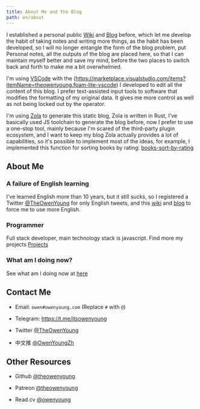 ```yaml
---
title: About Me and the Blog
path: en/about
---
```


I established a personal public [Wiki](https://wiki.owenyoung.com/) and [Blog](https://blog.owenyoung.com/) before, which let me develop the habit of taking notes and writing more things, as the habit has been developed, so I will no longer entangle the form of the blog problem, put Personal notes, all the outputs of the blog are placed here, so that I can maintain myself better and save my mind, before the two places to switch back and forth to make me a bit overwhelmed.

I'm using [VSCode](https://code.visualstudio.com/) with the (https://marketplace.visualstudio.com/items?itemName=theowenyoung.foam-lite-vscode) I developed to edit all the content of this blog. I prefer text-assisted input tools to software that modifies the formatting of my original data. It gives me more control as well as not being locked out by the operator.

I'm using [Zola](https://www.getzola.org/) to generate this static blog, Zola is written in Rust, I've basically used JS toolchain to generate the blog before, now I prefer to use a one-stop tool, mainly because I'm scared of the third-party plugin ecosystem, and I want to keep my blog Zola actually provides a lot of capabilities, so it's possible to implement most of the ideas, for example, I implemented this function for sorting books by rating: [books-sort-by-rating](/content/pages/books-sort-by-rating.md)

## About Me

### A failure of English learning

I've learned English more than 10 years, but it still sucks, so I registered a Twitter [@TheOwenYoung](https://twitter.com/TheOwenYoung) for only English tweets, and this [wiki](https://wiki.owenyoung.com) and [blog](https://blog.owenyoung.com) to force me to use more English.

### Programmer

Full stack developer, main technology stack is javascript. Find more my projects [Projects](/content/projects.md)

### What am I doing now?

See what am I doing now at [here](now.md)

## Contact Me

- Email: `owen#owenyoung.com` (Replace `#` with `@`)

- Telegram: <https://t.me/itsowenyoung>

- Twitter [@TheOwenYoung](https://twitter.com/TheOwenYoung)

- 中文推 [@OwenYoungZh](https://twitter.com/OwenYoungZh)

## Other Resources

- Github [@theowenyoung](https://github.com/theowenyoung)

- Patreon [@theowenyoung](https://www.patreon.com/theowenyoung)

- Read.cv [@owenyoung](https://read.cv/owenyoung)
